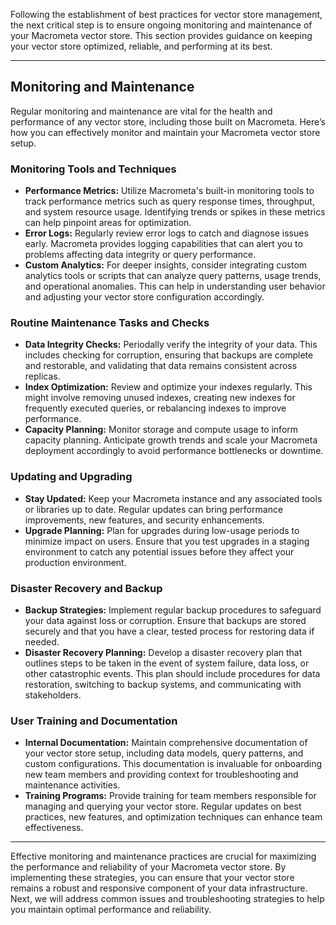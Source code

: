 Following the establishment of best practices for vector store management, the next critical step is to ensure ongoing monitoring and maintenance of your Macrometa vector store. This section provides guidance on keeping your vector store optimized, reliable, and performing at its best.

---

## Monitoring and Maintenance

Regular monitoring and maintenance are vital for the health and performance of any vector store, including those built on Macrometa. Here’s how you can effectively monitor and maintain your Macrometa vector store setup.

### Monitoring Tools and Techniques

- **Performance Metrics:** Utilize Macrometa's built-in monitoring tools to track performance metrics such as query response times, throughput, and system resource usage. Identifying trends or spikes in these metrics can help pinpoint areas for optimization.
- **Error Logs:** Regularly review error logs to catch and diagnose issues early. Macrometa provides logging capabilities that can alert you to problems affecting data integrity or query performance.
- **Custom Analytics:** For deeper insights, consider integrating custom analytics tools or scripts that can analyze query patterns, usage trends, and operational anomalies. This can help in understanding user behavior and adjusting your vector store configuration accordingly.

### Routine Maintenance Tasks and Checks

- **Data Integrity Checks:** Periodally verify the integrity of your data. This includes checking for corruption, ensuring that backups are complete and restorable, and validating that data remains consistent across replicas.
- **Index Optimization:** Review and optimize your indexes regularly. This might involve removing unused indexes, creating new indexes for frequently executed queries, or rebalancing indexes to improve performance.
- **Capacity Planning:** Monitor storage and compute usage to inform capacity planning. Anticipate growth trends and scale your Macrometa deployment accordingly to avoid performance bottlenecks or downtime.

### Updating and Upgrading

- **Stay Updated:** Keep your Macrometa instance and any associated tools or libraries up to date. Regular updates can bring performance improvements, new features, and security enhancements.
- **Upgrade Planning:** Plan for upgrades during low-usage periods to minimize impact on users. Ensure that you test upgrades in a staging environment to catch any potential issues before they affect your production environment.

### Disaster Recovery and Backup

- **Backup Strategies:** Implement regular backup procedures to safeguard your data against loss or corruption. Ensure that backups are stored securely and that you have a clear, tested process for restoring data if needed.
- **Disaster Recovery Planning:** Develop a disaster recovery plan that outlines steps to be taken in the event of system failure, data loss, or other catastrophic events. This plan should include procedures for data restoration, switching to backup systems, and communicating with stakeholders.

### User Training and Documentation

- **Internal Documentation:** Maintain comprehensive documentation of your vector store setup, including data models, query patterns, and custom configurations. This documentation is invaluable for onboarding new team members and providing context for troubleshooting and maintenance activities.
- **Training Programs:** Provide training for team members responsible for managing and querying your vector store. Regular updates on best practices, new features, and optimization techniques can enhance team effectiveness.

---

Effective monitoring and maintenance practices are crucial for maximizing the performance and reliability of your Macrometa vector store. By implementing these strategies, you can ensure that your vector store remains a robust and responsive component of your data infrastructure. Next, we will address common issues and troubleshooting strategies to help you maintain optimal performance and reliability.